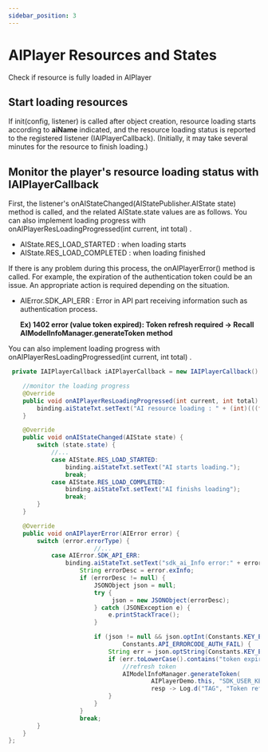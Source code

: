 ```yaml
---
sidebar_position: 3
---
```


# AIPlayer Resources and States

Check if resource is fully loaded in AIPlayer

## Start loading resources

If init(config, listener) is called after object creation, resource loading starts according to **aiName** indicated, and the resource loading status is reported to the registered listener (IAIPlayerCallback). (Initially, it may take several minutes for the resource to finish loading.)

## Monitor the player's resource loading status with IAIPlayerCallback

First, the listener's onAIStateChanged(AIStatePublisher.AIState state) method is called, and the related AIState.state values are as follows. You can also implement loading progress with onAIPlayerResLoadingProgressed(int current, int total) .

- AIState.RES_LOAD_STARTED : when loading starts
- AIState.RES_LOAD_COMPLETED : when loading finished

If there is any problem during this process, the onAIPlayerError() method is called. For example, the expiration of the authentication token could be an issue. An appropriate action is required depending on the situation.

- AIError.SDK_API_ERR : Error in API part receiving information such as authentication process.
  
  **Ex) 1402 error (value token expired): Token refresh required -> Recall AIModelInfoManager.generateToken method**

You can also implement loading progress with onAIPlayerResLoadingProgressed(int current, int total) .

```java
 private IAIPlayerCallback iAIPlayerCallback = new IAIPlayerCallback() {

    //monitor the loading progress
    @Override
    public void onAIPlayerResLoadingProgressed(int current, int total) {
        binding.aiStateTxt.setText("AI resource loading : " + (int)(((float)current)/total*100)+ "%");
    }

    @Override
    public void onAIStateChanged(AIState state) {
        switch (state.state) {
            //...
            case AIState.RES_LOAD_STARTED:
                binding.aiStateTxt.setText("AI starts loading.");
                break;
            case AIState.RES_LOAD_COMPLETED:
                binding.aiStateTxt.setText("AI finishs loading");
                break;
        }
    }

    @Override
    public void onAIPlayerError(AIError error) {
        switch (error.errorType) {
						//...
            case AIError.SDK_API_ERR: 
                binding.aiStateTxt.setText("sdk_ai_Info error:" + error.exInfo);
                    String errorDesc = error.exInfo;
                    if (errorDesc != null) {
                        JSONObject json = null;
                        try {
                             json = new JSONObject(errorDesc);
                        } catch (JSONException e) {
                            e.printStackTrace();
                        }

                        if (json != null && json.optInt(Constants.KEY_ERRORCODE, -1) ==
                                Constants.API_ERRORCODE_AUTH_FAIL) {
                            String err = json.optString(Constants.KEY_ERROR, "");
                            if (err.toLowerCase().contains("token expired")) {
                                //refresh token
                                AIModelInfoManager.generateToken(
                                        AIPlayerDemo.this, "SDK_USER_KEY",
                                        resp -> Log.d("TAG", "Token ref finished " + resp));
                            }
                        }
                    }
                    break;
        }
    }
};
```
